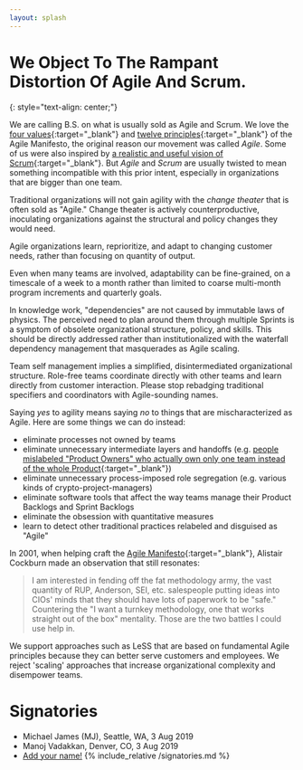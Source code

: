 ```yaml
---
layout: splash
---
```

# We Object To The Rampant Distortion Of Agile And Scrum.
{: style="text-align: center;"}


We are calling B.S. on what is usually sold as Agile
and Scrum. We love the [four values](https://agilemanifesto.org){:target="_blank"} and
[twelve principles](https://agilemanifesto.org/principles.html){:target="_blank"} of the
Agile Manifesto, the original reason our movement was called *Agile*.
Some of us were also inspired by
[a realistic and useful vision of Scrum](a-realistic-and-useful-vision-of-scrum/){:target="_blank"}.
But _Agile_ and _Scrum_ are usually twisted to mean
something incompatible with this prior intent, especially in
organizations that are bigger than one team.

Traditional organizations will not gain agility with the _change
theater_ that is often sold as "Agile."  Change theater is actively
counterproductive, inoculating organizations against the structural
and policy changes they would need.

Agile organizations learn, reprioritize, and adapt to changing
customer needs, rather than focusing on quantity of output.

Even when many teams are involved, adaptability can be fine-grained,
 on a timescale of a week to a month rather than limited to coarse
 multi-month program increments and quarterly goals.
 
In knowledge work, "dependencies" are not caused by immutable laws of
physics.  The perceived need to plan around them through multiple
Sprints is a symptom of obsolete organizational structure, policy, and
skills. This should be directly addressed rather than institutionalized with
the waterfall dependency management that masquerades as Agile scaling.
  
Team self management implies a simplified, disintermediated
organizational structure. Role-free teams coordinate directly with
other teams and learn directly from customer interaction.  Please stop
rebadging traditional specifiers and coordinators with Agile-sounding
names.
  
Saying *yes* to agility means saying *no* to things that are
mischaracterized as Agile.  Here are some things we can do instead:
* eliminate processes not owned by teams
* eliminate unnecessary intermediate layers and handoffs (e.g. [people
  mislabeled "Product Owners" who actually own only one team instead of the
  whole Product](https://seattlescrum.com/downloads/Why-Scrum-Isnt-Making-Your-Organization-Very-Agile-Product-Owner-Misconceptions.pdf){:target="_blank"}) 
* eliminate unnecessary process-imposed role segregation (e.g. various kinds of crypto-project-managers) 
* eliminate software tools that affect the way teams manage their
Product Backlogs and Sprint Backlogs
* eliminate the obsession with quantitative measures
* learn to detect other traditional practices relabeled and
  disguised as "Agile"

In 2001, when helping craft the [Agile Manifesto](https://agilemanifesto.org){:target="_blank"}, Alistair Cockburn
made an observation that still resonates:
> I am interested in fending off the fat methodology army, the
vast quantity of RUP, Anderson, SEI, etc. salespeople putting ideas
into CIOs' minds that they should have lots of paperwork to be "safe."
Countering the "I want a turnkey methodology, one that works straight
out of the box" mentality.  Those are the two battles I could use help in.

We support approaches such as LeSS that are based on fundamental Agile
principles because they can better serve customers and employees.  We
reject 'scaling' approaches that increase organizational complexity
and disempower teams.

# Signatories
* Michael James (MJ), Seattle, WA, 3 Aug 2019
* Manoj Vadakkan, Denver, CO, 3 Aug 2019
* [Add your name!](/how/)
{% include_relative /signatories.md %}


